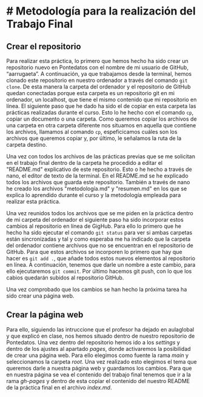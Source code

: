 # # Metodología para la realización del Trabajo Final
## Crear el repositorio
Para realizar esta práctica, lo primero que hemos hecho ha sido crear un repositorio nuevo en Pontedatos con el nombre de mi usuario de GitHub, “aarrugaeta”. A continuación, ya que trabajamos desde la terminal, hemos clonado este repositorio en nuestro ordenador a través del comando `git clone`. De esta manera la carpeta del ordenador y el repositorio de GitHub quedan conectadas porque esta carpeta es un repositorio git en mi ordenador, un localhost, que tiene el mismo contenido que mi repositorio en línea. El siguiente paso que he dado ha sido el de copiar en esta carpeta las prácticas realizadas durante el curso. Esto lo he hecho con el comando `cp`, copiar un documento o una carpeta. Como queremos copiar los archivos de una carpeta en otra carpeta diferente nos situamos en aquella que contiene los archivos, llamamos al comando `cp`, espeficicamos cuáles son los archivos que queremos copiar y, por último, le señalamos la ruta de la carpeta destino.

Una vez con todos los archivos de las prácticas previas que se me solicitan en el trabajo final dentro de la carpeta he procedido a editar el "README.md" explicativo de este repositorio. Esto o he hecho a través de nano, el editor de texto de la terminal. En el README.md se he explicado todos los archivos que guarda este repositorio. También a través de nano he creado los archivos "metodología.md" y "resumen.md" en los que se explica lo aprendido durante el curso y la metodología empleada para realizar esta práctica.

Una vez reunidos todos los archivos que se me piden en la práctica dentro de mi carpeta del ordenador el siguiente paso ha sido incorporar estos cambios al repositorio en línea de GigHub. Para ello lo primero que he hecho ha sido ejecutar el comando `git status` para ver si ambas carpetas están sincronizadas y tal y como esperaba me ha indicado que la carpeta del ordenador contiene archivos que no se encuentran en el repositorio de GitHub. Para que estos archivos se incorporen lo primero que hay que hacer es `git add .`, que añade todos estos nuevos elementos al repositorio en línea. A continuación, tenemos que darle un nombre a este cambio, para ello ejecutaremos `git commit`. Por último hacemos git push, con lo que los cabios quedarán subidos al repositorio GitHub. 

Una vez comprobado que los cambios se han hecho la próxima tarea ha sido crear una página web.

## Crear la página web
Para ello, siguiendo las intruccione que el profesor ha dejado en aulaglobal y que explicó en clase, nos hemos situado dentro de nuestro repositorio de Pontedatos. Una vez dentro del repositorio hemos ido a los _settings_ y dentro de los ajustes al apartado _pages_, donde activaremos la posibilidad de crear una página web. Para ello elegimos como fuente la rama _main_ y seleccionamos la carpeta _root_. Una vez realizado esto elegimos el tema que queremos darle a nuestra página web y guardamos los cambios. Para que en nuestra página se vea el contenido del trabajo final tenemos que ir a la rama _gh-pages_ y dentro de esta copiar el contenido del nuestro README de la práctica final en el archivo _index.md_.
